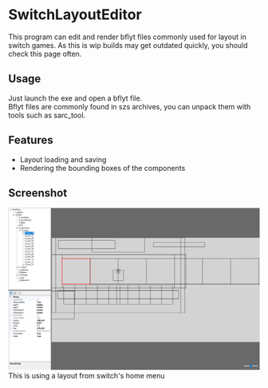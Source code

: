 # SwitchLayoutEditor
This program can edit and render bflyt files commonly used for layout in switch games. As this is wip builds may get outdated quickly, you should check this page often.

## Usage
Just launch the exe and open a bflyt file. \
Bflyt files are commonly found in szs archives, you can unpack them with tools such as sarc_tool.

## Features
- Layout loading and saving
- Rendering the bounding boxes of the components

## Screenshot
![](https://github.com/FuryBaguette/SwitchLayoutEditor/blob/master/Screenshot.png)
This is using a layout from switch's home menu
